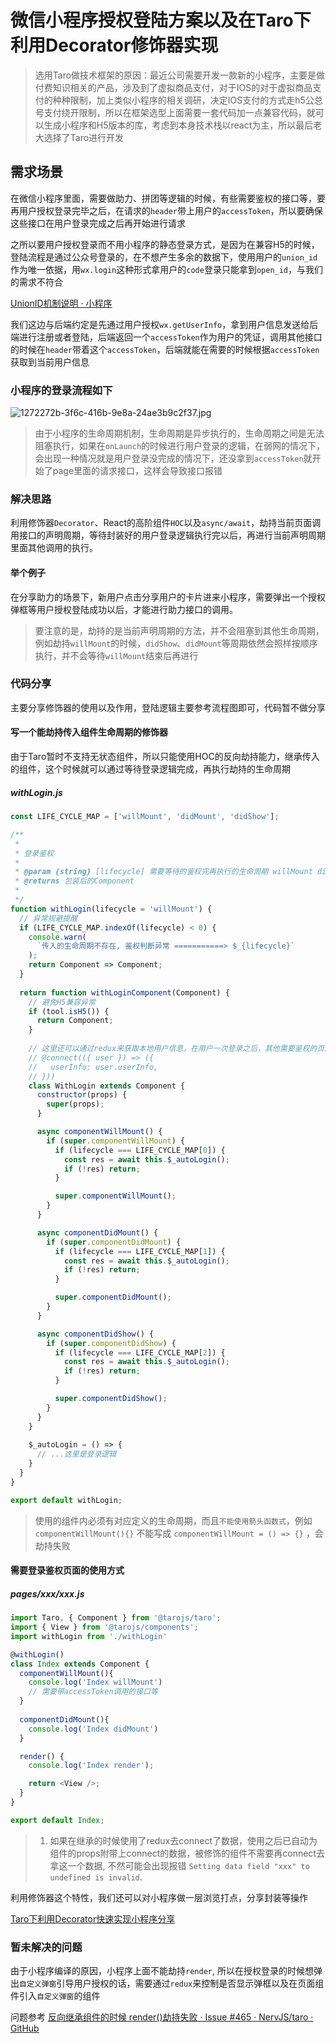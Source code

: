 # 微信小程序授权登陆方案以及在Taro下利用Decorator修饰器实现

> 选用Taro做技术框架的原因：最近公司需要开发一款新的小程序，主要是做付费知识相关的产品，涉及到了虚拟商品支付，对于IOS的对于虚拟商品支付的种种限制，加上类似小程序的相关调研，决定IOS支付的方式走h5公总号支付绕开限制，所以在框架选型上面需要一套代码加一点兼容代码，就可以生成小程序和H5版本的库，考虑到本身技术栈以react为主，所以最后老大选择了Taro进行开发

## 需求场景

在微信小程序里面，需要做助力、拼团等逻辑的时候，有些需要鉴权的接口等，要再用户授权登录完毕之后，在请求的`header`带上用户的`accessToken`，所以要确保这些接口在用户登录完成之后再开始进行请求

之所以要用户授权登录而不用小程序的静态登录方式，是因为在兼容H5的时候，登陆流程是通过公众号登录的，在不想产生多余的数据下，使用用户的`union_id`作为唯一依据，用`wx.login`这种形式拿用户的`code`登录只能拿到`open_id`，与我们的需求不符合

[UnionID机制说明 · 小程序](https://developers.weixin.qq.com/miniprogram/dev/api/unionID.html)

我们这边与后端约定是先通过用户授权`wx.getUserInfo`，拿到用户信息发送给后端进行注册或者登陆，后端返回一个`accessToken`作为用户的凭证，调用其他接口的时候在`header`带着这个`accessToken`，后端就能在需要的时候根据`accessToken`获取到当前用户信息

### 小程序的登录流程如下

![1272272b-3f6c-416b-9e8a-24ae3b9c2f37.jpg](https://mason-bucket.oss-cn-shenzhen.aliyuncs.com/blog/imgs/1272272b-3f6c-416b-9e8a-24ae3b9c2f37.jpg)

> 由于小程序的生命周期机制，生命周期是异步执行的，生命周期之间是无法阻塞执行，如果在`onLaunch`的时候进行用户登录的逻辑，在弱网的情况下，会出现一种情况就是用户登录没完成的情况下，还没拿到`accessToken`就开始了page里面的请求接口，这样会导致接口报错

### 解决思路

利用修饰器`Decorator`、React的高阶组件`HOC`以及`async/await`，劫持当前页面调用接口的声明周期，等待封装好的用户登录逻辑执行完以后，再进行当前声明周期里面其他调用的执行。

#### 举个例子

在分享助力的场景下，新用户点击分享用户的卡片进来小程序，需要弹出一个授权弹框等用户授权登陆成功以后，才能进行助力接口的调用。

> 要注意的是，劫持的是当前声明周期的方法，并不会阻塞到其他生命周期，例如劫持`willMount`的时候，`didShow`、`didMount`等周期依然会照样按顺序执行，并不会等待`willMount`结束后再进行

### 代码分享

主要分享修饰器的使用以及作用，登陆逻辑主要参考流程图即可，代码暂不做分享

#### 写一个能劫持传入组件生命周期的修饰器

由于Taro暂时不支持无状态组件，所以只能使用HOC的反向劫持能力，继承传入的组件，这个时候就可以通过等待登录逻辑完成，再执行劫持的生命周期

##### withLogin.js

```javascript
const LIFE_CYCLE_MAP = ['willMount', 'didMount', 'didShow'];

/**
 *
 * 登录鉴权
 *
 * @param {string} [lifecycle] 需要等待的鉴权完再执行的生命周期 willMount didMount didShow
 * @returns 包装后的Component
 *
 */
function withLogin(lifecycle = 'willMount') {
  // 异常规避提醒
  if (LIFE_CYCLE_MAP.indexOf(lifecycle) < 0) {
    console.warn(
      `传入的生命周期不存在, 鉴权判断异常 ===========> $_{lifecycle}`
    );
    return Component => Component;
  }
    
  return function withLoginComponent(Component) {
    // 避免H5兼容异常
    if (tool.isH5()) {
      return Component;
    }
      
    // 这里还可以通过redux来获取本地用户信息，在用户一次登录之后，其他需要鉴权的页面可以用判断跳过流程
    // @connect(({ user }) => ({
    //   userInfo: user.userInfo,
    // }))
    class WithLogin extends Component {
      constructor(props) {
        super(props);
      }

      async componentWillMount() {
        if (super.componentWillMount) {
          if (lifecycle === LIFE_CYCLE_MAP[0]) {
            const res = await this.$_autoLogin();
            if (!res) return;
          }

          super.componentWillMount();
        }
      }

      async componentDidMount() {
        if (super.componentDidMount) {
          if (lifecycle === LIFE_CYCLE_MAP[1]) {
            const res = await this.$_autoLogin();
            if (!res) return;
          }

          super.componentDidMount();
        }
      }

      async componentDidShow() {
        if (super.componentDidShow) {
          if (lifecycle === LIFE_CYCLE_MAP[2]) {
            const res = await this.$_autoLogin();
            if (!res) return;
          }

          super.componentDidShow();
        }
      }
    }
      
    $_autoLogin = () => {
      // ...这里是登录逻辑
    }
  }
}

export default withLogin;
```

> 使用的组件内必须有对应定义的生命周期，而且``不能使用箭头函数式``，例如 `componentWillMount(){}` 不能写成 `componentWillMount = () => {}` ，会劫持失败

#### 需要登录鉴权页面的使用方式

##### pages/xxx/xxx.js

```javascript
import Taro, { Component } from '@tarojs/taro';
import { View } from '@tarojs/components';
import withLogin from './withLogin'

@withLogin()
class Index extends Component {
  componentWillMount(){
    console.log('Index willMount')
    // 需要带accessToken调用的接口等 
  }
    
  componentDidMount(){
    console.log('Index didMount')  
  }

  render() {
    console.log('Index render');

    return <View />;
  }
}

export default Index;
```

> 1. 如果在继承的时候使用了redux去connect了数据，使用之后已自动为组件的props附带上connect的数据，被修饰的组件不需要再connect去拿这一个数据, 不然可能会出现报错 `Setting data field "xxx" to undefined is invalid`.

利用修饰器这个特性，我们还可以对小程序做一层浏览打点，分享封装等操作

[Taro下利用Decorator快速实现小程序分享](https://github.com/BryantZhou/blog/issues/7)

### 暂未解决的问题

由于小程序编译的原因，小程序上面不能劫持`render`,  所以在授权登录的时候想弹出`自定义弹窗`引导用户授权的话，需要通过`redux`来控制是否显示弹框以及在页面组件引入`自定义弹窗`的组件

问题参考 [反向继承组件的时候 render()劫持失败 · Issue #465 · NervJS/taro · GitHub](https://github.com/NervJS/taro/issues/465)
